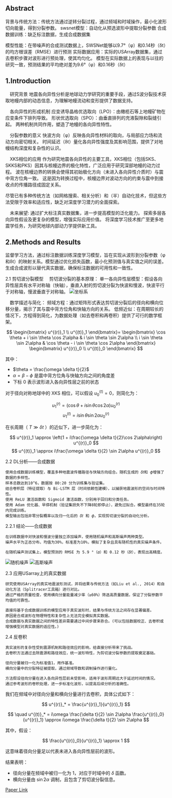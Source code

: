 ## Abstract

背景与传统方法：传统方法通过逆转分裂过程，通过频域和时域操作，最小化波形切向能量，得到分裂参数。
swsnet模型：自动化从预选波形中提取分裂参数
合成数据训练：缺乏标注数据，生成合成数据集

模型性能：在带噪声的合成测试数据上，SWSNet能够以9.7°（φ）和0.14秒（δt）的均方根误差（RMSE）进行预测
实际数据应用：实际的USArray数据集，通过去卷积步骤对波形进行预处理，使其均匀化。
模型在实际数据上的表现与以往的研究一致，预测结果的平均绝对差为9.6°（φ）和0.16秒（δt）

## 1.Introduction
&emsp;研究背景
地震各向异性分析是地球动力学研究的重要手段，通过S波分裂技术获取地幔内部的动态信息，为理解地幔流动和变形提供了数据支持。

&emsp;各向异性的形成机制
应变诱导晶格优选取向（LPO）：由橄榄石等上地幔矿物在应变条件下排列导致。
形状优选取向（SPO）：由垂直排列的充液裂隙和裂缝引起。
两种机制共同作用，塑造了地幔的各向异性特性。

&emsp;分裂参数的意义
快波方向（φ）反映各向异性材料的取向，与局部应力场和流动方向密切相关。
时间延迟（δt）量化各向异性强度及其影响范围，提供了对地幔结构深度和复杂性的认识。

&emsp;XKS相位的应用
作为研究地震各向异性的主要工具，XKS相位（包括SKS、SKKS和PKS）因其与核幔边界的极化特性，广泛应用于研究深部地幔的动力过程。
波在核幔边界的转换会使得其初始极化方向（未进入各向异性介质时）与震中背方位角一致。
这是因为转换过程中，核幔边界对波动方向的约束与震中到接收点的传播路径成固定关系。

尽管已有多种传统方法（如网格搜索、相关分析）和（半）自动化技术，但这些方法受限于效率和适应性，缺乏对深度学习潜力的全面探索。

&emsp;未来展望:
通过扩大标注真实数据集，进一步提高模型的泛化能力。
探索多层各向异性假设及更复杂的模型，增强实际应用价值。
将深度学习技术推广至更多地震学任务，为研究地球内部动力学提供新工具。

## 2.Methods and Results
监督学习方法，通过标注数据训练深度学习模型，旨在实现从波形到分裂参数（φ和δt）的映射关系。模型通过优化损失函数，最小化预测值与真实值之间的误差。
生成合成波形以替代真实数据，确保标注数据的可用性和一致性。

2.1 剪切波分裂模型
&emsp;剪切波分裂的基本原理：
单一各向异性层模型：假设各向异性层具有水平对称轴（快轴），垂直入射的剪切波分裂为快波和慢波，快波平行于对称轴，慢波垂直于对称轴。
![坐标系](https://github.com/user-attachments/assets/a7e4186e-c2f4-48b3-bd4a-a01938fa1b5d)

&emsp;数学描述与简化：
频域方程：通过矩阵形式表达剪切波分裂后的径向和横向位移分量，揭示了其与震中背方位角和快轴方向的关系。
低频近似：在周期较长的情况下，方程得到简化，为数据处理（如去卷积和再卷积）提供了可行的数学框架。

$$
\begin{bmatrix}
u^{(r)}_1 \\ 
u^{(t)}_1 
\end{bmatrix}=
\begin{bmatrix}
\cos \theta + i \sin \theta \cos 2\alpha & i \sin \theta \sin 2\alpha \\ 
i \sin \theta \sin 2\alpha & \cos \theta - i \sin \theta \cos 2\alpha 
\end{bmatrix}
\begin{bmatrix}
u^{(r)}_0 \\ 
u^{(t)}_0 
\end{bmatrix}
$$

其中：

- $\theta = \frac{\omega \delta t}{2}$
- $\alpha = \beta - \phi$ 是震中背方位角与快轴方向之间的角度差
- 下标 $0$ 表示波形进入各向异性层之前的状态

对于径向对称地球中的 XKS 相位，可以假设 $u^{(t)}_0 = 0$，则简化为：

$$
u^{(r)}_1 = \left(\cos \theta + i \sin \theta \cos 2\alpha \right) u^{(r)}_0
$$
$$
u^{(t)}_1 = i \sin \theta \sin 2\alpha u^{(r)}_0
$$

在长周期（ $T \gg \delta t$ ）的近似下，进一步简化为：

$$
u^{(r)}_1 \approx \left(1 + i\frac{\omega \delta t}{2}\cos 2\alpha\right) u^{(r)}_0
$$
$$
u^{(t)}_1 \approx i\frac{\omega \delta t}{2} \sin 2\alpha u^{(r)}_0
$$

2.2 DL分析——合成数据
```
使用合成数据训练模型，覆盖多种地震波传播路径与快轴方向组合。随机生成的 𝛿𝑡和 𝜙增强了数据的多样性。
样本总数达到10^6，数据按 80:20 分为训练集与验证集。
结合卷积层（特征提取）与 Bi-LSTM 层（时间依赖性建模），以捕获地震波形的空间与时间特性。
使用 ReLU 激活函数和 Sigmoid 激活函数，分别用于回归和分类任务。
使用 Adam 优化器、早停机制（验证集损失不下降8轮即停止），避免过拟合。模型最终在35轮内完成训练。
模型输出包括非零分裂概率以及归一化后的 𝛿𝑡 和 𝜙，实现剪切波分裂的自动化分析。
```


2.2.1 结论——合成数据
```
在训练数据中对快波和慢波分量独立添加噪声，使用随机噪声和高斯噪声两种类型。
噪声水平为正态分布，均值为30%，标准差为10%，模拟了复杂且具有随机性的真实噪声条件。

在随机噪声测试集上，模型预测的 RMSE 为 5.9 °（𝛼）和 0.12 秒（𝛿𝑡），表现出高精度。
```
![随机噪声](https://github.com/user-attachments/assets/44987727-716d-4f68-99c5-a9e960ea883d)
![高斯噪声](https://github.com/user-attachments/assets/3b518f51-5e15-488b-9987-541d3c5116ed)

2.3 应用USarray上的真实数据
```
研究使用USArray的真实地震波形测试，并将结果与传统方法（如Liu et al., 2014）和自动化方法（Splitracer工具箱）进行对比。
通过严格的质量检查，使用横向分量能量减少率（≥60%）筛选高质量数据，保证了分裂参数平均值的可靠性。

直接将基于合成数据训练的模型应用于真实波形时，结果与传统方法之间存在显著偏差。
原因是合成波形在物理特性和复杂性上无法完全模拟真实数据。
合成数据与真实数据之间的特性差异需要通过中间步骤来弥合。(可以包括数据校正、去卷积或增强模型对真实数据的适应性。)
```
2.4 反卷积
```
真实波形的复杂性受到震源机制和路径效应的影响，给直接分析带来了挑战。
去卷积方法通过去除震源和路径效应，统一波形特性，为剪切波分裂参数的提取奠定基础。

径向分量被归一化为标准值1，用作基准。
横向分量中的分裂特征被提取，通过频域导数和调制操作进行量化。

方法假设径向分量在进入各向异性层前未受影响，适用于波形周期远大于延迟时间的情况。
通过参考波形的卷积处理，进一步标准化波形，以提高后续分析的准确性。
```
我们在频域中对径向分量和横向分量进行去卷积，具体公式如下：

$$
u^{(r)}_* = \frac{u^{(r)}_1}{u^{(r)}_1} 
$$

$$
 \quad u^{(t)}_* = i\omega \frac{\delta t}{2} \sin 2\alpha \frac{u^{(r)}_0}{u^{(r)}_1} \approx i\omega \frac{\delta t}{2} \sin 2\alpha
$$

其中，假设：

$$
\frac{u^{(r)}_0}{u^{(r)}_1} \approx 1
$$

这意味着径向分量足以代表未进入各向异性层前的波形。

结果表明：

- 径向分量在频域中被归一化为 1，对应于时域中的 $\delta$ 函数。
- 横向分量由 $\sin 2\alpha$ 调制，且包含了剪切波分裂信息。























[Paper Link](https://seismica.library.mcgill.ca/article/view/1124)
